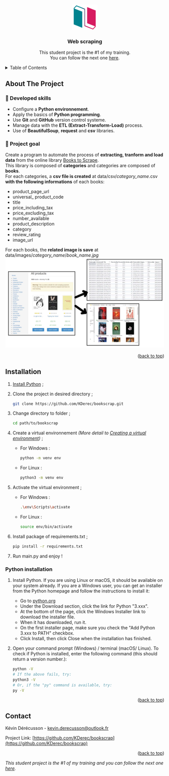 <div id="top"></div>


<!-- PROJECT LOGO -->
<div align="center">
<a href="https://user.oc-static.com/upload/2020/09/22/1600779540759_Online%20bookstore-01.png"><img src="images/logo.png" alt="Logo" width="80" height="80"></a>

<h3>Web scraping</h3>
<p align="center">
This student project is the #1 of my training.<br>You can follow the next one <a href="https://github.com/KDerec/chesstournamentmanager">here</a>.
</p>
</div>


<!-- TABLE OF CONTENTS -->
<details>
  <summary>Table of Contents</summary>
  <ol>
    <li>
      <a href="#about-the-project">About The Project</a>
    </li>
    <li>
      <a href="#installation">Installation</a>
      <ul>
        <li><a href="#python-installation">Python installation</a></li>
      </ul>
    </li>
    <li><a href="#contact">Contact</a></li>
  </ol>
</details>


<!-- ABOUT THE PROJECT -->
## About The Project
### 🌱 Developed skills
- Configure a <b>Python environnement</b>.<br>
- Apply the basics of <b>Python programming</b>.<br>
- Use <b>Git</b> and <b>GitHub</b> version control systeme.<br>
- Manage data with the <b>ETL (Extract-Transform-Load)</b> process.<br>
- Use of <b>BeautifulSoup</b>, <b>request</b> and <b>csv</b> libraries.<br>
### 🚀 Project goal
Create a program to automate the process of <b>extracting, tranform and load data</b> from the online library <a href="http://books.toscrape.com/">Books to Scrape</a>.<br>
This library is composed of <b>categories</b> and categories are composed of <b>books</b>.<br>
For each categories, a <b>csv file is created</b> at data/csv/<i>category_name</i>.csv <b>with the following informations</b> of each books:
<ul>
<li>product_page_url</li>
<li>universal_ product_code</li>
<li>title</li>
<li>price_including_tax</li>
<li>price_excluding_tax</li>
<li>number_available</li>
<li>product_description</li>
<li>category</li>
<li>review_rating</li>
<li>image_url</li>
</ul>
For each books, the <b>related image is save</b> at data/images/<i>category_name</i>/<i>book_name.jpg</i><br>

<img src="images/image.jpg" alt="product">

<p align="right">(<a href="#top">back to top</a>)</p>


<!-- INSTALLATION -->
## Installation
1. <a href="#python-installation">Install Python</a> ;
2. Clone the project in desired directory ;
   ```sh
   git clone https://github.com/KDerec/bookscrap.git
   ```
3. Change directory to folder ;
   ```sh
   cd path/to/bookscrap
   ```
4. Create a virtual environnement *(More detail to [Creating a virtual environment](https://packaging.python.org/en/latest/guides/installing-using-pip-and-virtual-environments/#creating-a-virtual-environment))* ;
    * For Windows :
      ```sh
      python -m venv env
      ```
    * For Linux :
      ```sh
      python3 -m venv env
      ```
5. Activate the virtual environment ;
    * For Windows :
      ```sh
      .\env\Scripts\activate
      ```
    * For Linux :
      ```sh
      source env/bin/activate
      ```
6. Install package of requirements.txt ;
   ```sh
   pip install -r requirements.txt
   ```

7. Run main.py and enjoy !

### Python installation

1. Install Python. If you are using Linux or macOS, it should be available on your system already. If you are a Windows user, you can get an installer from the Python homepage and follow the instructions to install it:
   - Go to [python.org](https://www.python.org/)
   - Under the Download section, click the link for Python "3.xxx".
   - At the bottom of the page, click the Windows Installer link to download the installer file.
   - When it has downloaded, run it.
   - On the first installer page, make sure you check the "Add Python 3.xxx to PATH" checkbox.
   - Click Install, then click Close when the installation has finished.

2. Open your command prompt (Windows) / terminal (macOS/ Linux). To check if Python is installed, enter the following command (this should return a version number.):
   ``` sh
   python -V
   # If the above fails, try:
   python3 -V
   # Or, if the "py" command is available, try:
   py -V
   ```

<p align="right">(<a href="#top">back to top</a>)</p>


<!-- CONTACT -->
## Contact

Kévin Dérécusson - kevin.derecusson@outlook.fr

Project Link: [https://github.com/KDerec/bookscrap](https://github.com/KDerec/bookscrap)

<p align="right">(<a href="#top">back to top</a>)</p>


<i>This student project is the #1 of my training and you can follow the next one <a href="https://github.com/KDerec/chesstournamentmanager">here</a>.</i>
